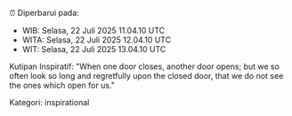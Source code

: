⏰ Diperbarui pada:
- WIB: Selasa, 22 Juli 2025 11.04.10 UTC
- WITA: Selasa, 22 Juli 2025 12.04.10 UTC
- WIT: Selasa, 22 Juli 2025 13.04.10 UTC

Kutipan Inspiratif:
"When one door closes, another door opens; but we so often look so long and regretfully upon the closed door, that we do not see the ones which open for us."


Kategori: inspirational

